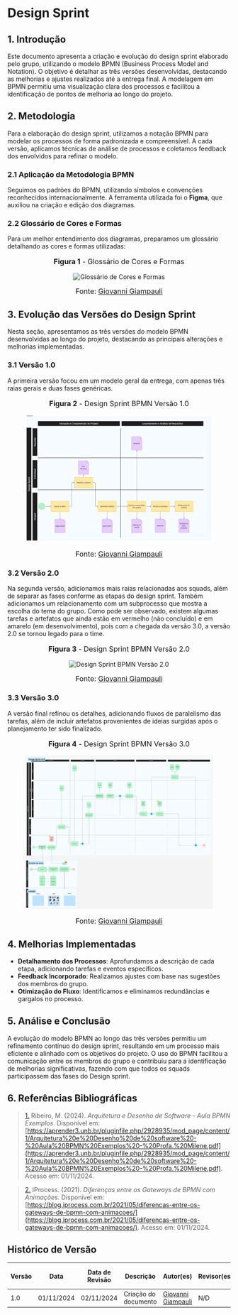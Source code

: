 # Design Sprint

## 1. Introdução

Este documento apresenta a criação e evolução do design sprint elaborado pelo grupo, utilizando o modelo BPMN (Business Process Model and Notation). O objetivo é detalhar as três versões desenvolvidas, destacando as melhorias e ajustes realizados até a entrega final. A modelagem em BPMN permitiu uma visualização clara dos processos e facilitou a identificação de pontos de melhoria ao longo do projeto.

## 2. Metodologia

Para a elaboração do design sprint, utilizamos a notação BPMN para modelar os processos de forma padronizada e compreensível. A cada versão, aplicamos técnicas de análise de processos e coletamos feedback dos envolvidos para refinar o modelo.

### 2.1 Aplicação da Metodologia BPMN

Seguimos os padrões do BPMN, utilizando símbolos e convenções reconhecidos internacionalmente. A ferramenta utilizada foi o **Figma**, que auxiliou na criação e edição dos diagramas.

### 2.2 Glossário de Cores e Formas

Para um melhor entendimento dos diagramas, preparamos um glossário detalhando as cores e formas utilizadas:

<center>
<figure markdown>
<font size="3"><p style="text-align: center"><b>Figura 1</b> - Glossário de Cores e Formas</p></font>

![Glossário de Cores e Formas](./assets/Glossário.jpg)

<font size="3"><p style="text-align: center">Fonte: [Giovanni Giampauli](https://github.com/giovanniacg)</p></font>

</figure>
</center>

## 3. Evolução das Versões do Design Sprint

Nesta seção, apresentamos as três versões do modelo BPMN desenvolvidas ao longo do projeto, destacando as principais alterações e melhorias implementadas.

### 3.1 Versão 1.0

A primeira versão focou em um modelo geral da entrega, com apenas três raias gerais e duas fases genéricas.

<center>
<figure markdown>
<font size="3"><p style="text-align: center"><b>Figura 2</b> - Design Sprint BPMN Versão 1.0</p></font>

![Design Sprint BPMN Versão 1.0](./assets/DesignSprint_v1.0.jpg)

<font size="3"><p style="text-align: center">Fonte: [Giovanni Giampauli](https://github.com/giovanniacg)</p></font>

</figure>
</center>

### 3.2 Versão 2.0

Na segunda versão, adicionamos mais raias relacionadas aos squads, além de separar as fases conforme as etapas do design sprint. Também adicionamos um relacionamento com um subprocesso que mostra a escolha do tema do grupo. Como pode ser observado, existem algumas tarefas e artefatos que ainda estão em vermelho (não concluído) e em amarelo (em desenvolvimento), pois com a chegada da versão 3.0, a versão 2.0 se tornou legado para o time.

<center>
<figure markdown>
<font size="3"><p style="text-align: center"><b>Figura 3</b> - Design Sprint BPMN Versão 2.0</p></font>

![Design Sprint BPMN Versão 2.0](./assets/DesignSprint_v2.0.jpg)

<font size="3"><p style="text-align: center">Fonte: [Giovanni Giampauli](https://github.com/giovanniacg)</p></font>

</figure>
</center>

### 3.3 Versão 3.0

A versão final refinou os detalhes, adicionando fluxos de paralelismo das tarefas, além de incluir artefatos provenientes de ideias surgidas após o planejamento ter sido finalizado.

<center>
<figure markdown>
<font size="3"><p style="text-align: center"><b>Figura 4</b> - Design Sprint BPMN Versão 3.0</p></font>

![Design Sprint BPMN Versão 3.0](./assets/DesignSprint_v3.0.png)

<font size="3"><p style="text-align: center">Fonte: [Giovanni Giampauli](https://github.com/giovanniacg)</p></font>

</figure>
</center>

## 4. Melhorias Implementadas

- **Detalhamento dos Processos**: Aprofundamos a descrição de cada etapa, adicionando tarefas e eventos específicos.
- **Feedback Incorporado**: Realizamos ajustes com base nas sugestões dos membros do grupo.
- **Otimização do Fluxo**: Identificamos e eliminamos redundâncias e gargalos no processo.

## 5. Análise e Conclusão

A evolução do modelo BPMN ao longo das três versões permitiu um refinamento contínuo do design sprint, resultando em um processo mais eficiente e alinhado com os objetivos do projeto. O uso do BPMN facilitou a comunicação entre os membros do grupo e contribuiu para a identificação de melhorias significativas, fazendo com que todos os squads participassem das fases do Design sprint.

## 6. Referências Bibliográficas

> <a id="REF1" href="#anchor_1">1.</a> Ribeiro, M. (2024). _Arquitetura e Desenho de Software - Aula BPMN Exemplos_. Disponível em: [https://aprender3.unb.br/pluginfile.php/2928935/mod_page/content/1/Arquitetura%20e%20Desenho%20de%20software%20-%20Aula%20BPMN%20Exemplos%20-%20Profa.%20Milene.pdf](https://aprender3.unb.br/pluginfile.php/2928935/mod_page/content/1/Arquitetura%20e%20Desenho%20de%20software%20-%20Aula%20BPMN%20Exemplos%20-%20Profa.%20Milene.pdf). Acesso em: 01/11/2024.

> <a id="REF2" href="#anchor_2">2.</a> IProcess. (2021). _Diferenças entre os Gateways de BPMN com Animações_. Disponível em: [https://blog.iprocess.com.br/2021/05/diferencas-entre-os-gateways-de-bpmn-com-animacoes/](https://blog.iprocess.com.br/2021/05/diferencas-entre-os-gateways-de-bpmn-com-animacoes/). Acesso em: 01/11/2024.

## Histórico de Versão

| Versão | Data       | Data de Revisão | Descrição             | Autor(es)                                           | Revisor(es) | Detalhes da revisão |
| ------ | ---------- | --------------- | --------------------- | --------------------------------------------------- | ----------- | -------------------- |
| 1.0    | 01/11/2024 | 02/11/2024      | Criação do documento  | [Giovanni Giampauli](https://github.com/giovanniacg) | N/D | N/D |
